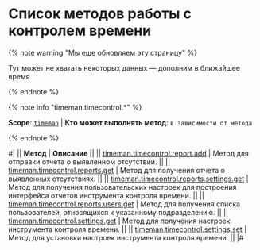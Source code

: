 # Список методов работы с контролем времени

{% note warning "Мы еще обновляем эту страницу" %}

Тут может не хватать некоторых данных — дополним в ближайшее время

{% endnote %}

{% note info "timeman.timecontrol.*" %}

**Scope**: [`timeman`](../../scopes/permissions.md) | **Кто может выполнять метод**: `в зависимости от метода`

{% endnote %}

#|
|| **Метод** | **Описание** ||
|| [timeman.timecontrol.report.add](./timeman-timecontrol-report-add.md) | Метод для отправки отчета о выявленном отсутствии. ||
|| [timeman.timecontrol.reports.get](./timeman-timecontrol-reports-get.md) | Метод для получения отчета о выявленных отсутствиях. ||
|| [timeman.timecontrol.reports.settings.get](./timeman-timecontrol-reports-settings-get.md) | Метод для получения пользовательских настроек для построения интерфейса отчетов инструмента контроля времени. ||
|| [timeman.timecontrol.reports.users.get](./timeman-timecontrol-reports-users-get.md) | Метод для получения списка пользователей, относящихся к указанному подразделению. ||
|| [timeman.timecontrol.settings.get](./timeman-timecontrol-settings-get.md) | Метод для получения настроек инструмента контроля времени. ||
|| [timeman.timecontrol.settings.set](./timeman-timecontrol-settings-set.md) | Метод для установки настроек инструмента контроля времени. ||
|#
